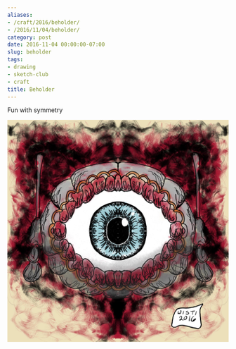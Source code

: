 ```yaml
---
aliases:
- /craft/2016/beholder/
- /2016/11/04/beholder/
category: post
date: 2016-11-04 00:00:00-07:00
slug: beholder
tags:
- drawing
- sketch-club
- craft
title: Beholder
---
```


Fun with symmetry

![attachments/img/2016/cover-2016-11-04.jpg](../../../attachments/img/2016/cover-2016-11-04.jpg)

